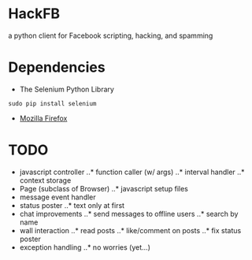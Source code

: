 HackFB
======

a python client for Facebook scripting, hacking, and spamming


Dependencies
============

- The Selenium Python Library

```
sudo pip install selenium
```

- [Mozilla Firefox](http://www.mozilla.org/en-US/firefox/new/)



TODO
====

+ javascript controller
..* function caller (w/ args)
..* interval handler
..* context storage
+ Page (subclass of Browser)
..* javascript setup files
+ message event handler
+ status poster
..* text only at first
+ chat improvements
..* send messages to offline users
..* search by name
+ wall interaction
..* read posts
..* like/comment on posts
..* fix status poster
+ exception handling
..* no worries (yet...)